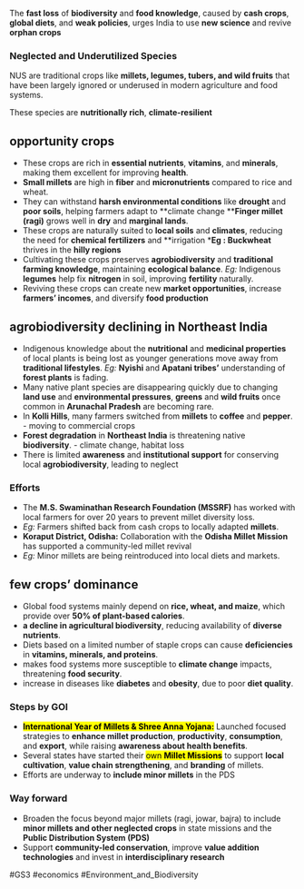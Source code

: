 The **fast loss** of **biodiversity** and **food knowledge**, caused by **cash crops**, **global diets**, and **weak policies**, urges India to use **new science** and revive **orphan crops**
### **Neglected and Underutilized Species**

NUS are traditional crops like **millets, legumes, tubers, and wild fruits** that have been largely ignored or underused in modern agriculture and food systems.

These species are **nutritionally rich**, **climate-resilient**
## **opportunity crops**

- These crops are rich in **essential nutrients**, **vitamins**, and **minerals**, making them excellent for improving **health**.
- **Small millets** are high in **fiber** and **micronutrients** compared to rice and wheat.
- They can withstand **harsh environmental conditions** like **drought** and **poor soils**, helping farmers adapt to **climate change ****Finger millet (ragi)** grows well in **dry** and **marginal lands**.
- These crops are naturally suited to **local soils** and **climates**, reducing the need for **chemical fertilizers** and **irrigation ***Eg :  Buckwheat** thrives in the **hilly regions**
- Cultivating these crops preserves **agrobiodiversity** and **traditional farming knowledge**, maintaining **ecological balance**. _Eg:_ Indigenous **legumes** help fix **nitrogen** in soil, improving **fertility** naturally.
- Reviving these crops can create new **market opportunities**, increase **farmers’ incomes**, and diversify **food production**

## **agrobiodiversity declining in Northeast India**


- Indigenous knowledge about the **nutritional** and **medicinal properties** of local plants is being lost as younger generations move away from **traditional lifestyles**. _Eg:_ **Nyishi** and **Apatani tribes’** understanding of **forest plants** is fading.
- Many native plant species are disappearing quickly due to changing **land use** and **environmental pressures**, **greens** and **wild fruits** once common in **Arunachal Pradesh** are becoming rare.
- In **Kolli Hills**, many farmers switched from **millets** to **coffee** and **pepper**. - moving to commercial crops
- **Forest degradation** in **Northeast India** is threatening native **biodiversity**. - climate change, habitat loss
- There is limited **awareness** and **institutional support** for conserving local **agrobiodiversity**, leading to neglect


### Efforts
- The **M.S. Swaminathan Research Foundation (MSSRF)** has worked with local farmers for over 20 years to prevent millet diversity loss.
- _Eg:_ Farmers shifted back from cash crops to locally adapted **millets**.
- **Koraput District, Odisha:** Collaboration with the **Odisha Millet Mission** has supported a community-led millet revival
- _Eg:_ Minor millets are being reintroduced into local diets and markets.

## **few crops’ dominance**

- Global food systems mainly depend on **rice, wheat, and maize**, which provide over **50% of plant-based calories**.
- **a decline in agricultural biodiversity**, reducing availability of **diverse nutrients**.
- Diets based on a limited number of staple crops can cause **deficiencies** in **vitamins, minerals, and proteins**.
- makes food systems more susceptible to **climate change** impacts, threatening **food security**.
- increase in diseases like **diabetes** and **obesity**, due to poor **diet quality**.

### Steps by GOI

- **<mark style="background: FFFF2E;">International Year of Millets & Shree Anna Yojana:</mark>** Launched focused strategies to **enhance millet production**, **productivity**, **consumption**, and **export**, while raising **awareness about health benefits**.
- Several states have started their <mark style="background: FFFF2E;">own **Millet Missions**</mark> to support **local cultivation**, **value chain strengthening**, and **branding** of millets.
- Efforts are underway to **include minor millets** in the PDS

### Way forward

- Broaden the focus beyond major millets (ragi, jowar, bajra) to include **minor millets and other neglected crops** in state missions and the **Public Distribution System (PDS)**
- Support **community-led conservation**, improve **value addition technologies** and invest in **interdisciplinary research**

#GS3 #economics #Environment_and_Biodiversity 